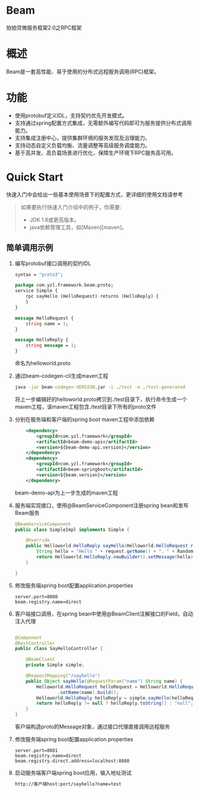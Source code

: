 # Beam
拍拍贷微服务框架2.0之RPC框架
# 概述
Beam是一套高性能、易于使用的分布式远程服务调用(RPC)框架。

# 功能
- 使用protobuf定义IDL，支持契约优先开发模式。
- 支持通过spring配置方式集成，无需额外编写代码即可为服务提供分布式调用能力。
- 支持集成注册中心，提供集群环境的服务发现及治理能力。
- 支持动态自定义负载均衡、流量调整等高级服务调度能力。
- 基于高并发、高负载场景进行优化，保障生产环境下RPC服务高可用。

# Quick Start

快速入门中会给出一些基本使用场景下的配置方式，更详细的使用文档请参考

> 如果要执行快速入门介绍中的例子，你需要:
>  * JDK 1.8或更高版本。
>  * java依赖管理工具，如[Maven][maven]。


## <a id="peer-to-peer"></a>简单调用示例

1. 编写protobuf接口调用的契约IDL

    ```proto
    syntax = "proto3";
    
    package com.yzl.framework.beam.proto;
    service Simple {
        rpc sayHello (HelloRequest) returns (HelloReply) {
        }
    }
    
    message HelloRequest {
        string name = 1;
    }
    
    message HelloReply {
        string message = 1;
    }
    
    ```
    命名为helloworld.proto

2. 通过beam-codegen-cli生成maven工程
    
    ```cmd
    java -jar beam-codegen-VERSION.jar -i ./test -o ./test-generated
    ```
    将上一步编辑好的helloworld.proto拷贝到./test目录下，执行命令生成一个maven工程，该maven工程包含./test目录下所有的proto文件

3. 分别在服务端和客户端的spring boot maven工程中添加依赖
    ```xml
        <dependency>
            <groupId>com.yzl.framework</groupId>
            <artifactId>beam-demo-api</artifactId>
            <version>${beam-demo-api.version}</version>
        </dependency>
        <dependency>
            <groupId>com.yzl.framework</groupId>
            <artifactId>beam-springboot</artifactId>
            <version>${beam.version}</version>
        </dependency>
    ```
    beam-demo-api为上一步生成的maven工程

4. 服务端实现接口，使用@BeamServiceComponent注册spring bean和发布Beam服务
    ```java
    @BeamServiceComponent
    public class SimpleImpl implements Simple {
    
        @Override
        public Helloworld.HelloReply sayHello(Helloworld.HelloRequest request) {
            String hello = "Hello " + request.getName() + ". " + RandomUtils.nextInt();
            return Helloworld.HelloReply.newBuilder().setMessage(hello).build();
        }
    
    }
    ```
5. 修改服务端spring boot配置application.properties
    ```properties
    server.port=8080
    beam.registry.name=direct
    ```
6. 客户端接口调用，在spring bean中使用@BeamClient注解接口的Field，自动注入代理
    ```java
    
    @Component
    @RestController
    public class SayHelloController {
    
        @BeamClient
        private Simple simple;
    
        @RequestMapping("/sayhello")
        public Object sayHello(@RequestParam("name") String name) {
            Helloworld.HelloRequest helloRequest = Helloworld.HelloRequest.newBuilder()
                    .setName(name).build();
            Helloworld.HelloReply helloReply = simple.sayHello(helloRequest);
            return helloReply != null ? helloReply.toString() : "null";
        }
    }
    
    ```
    客户端构造proto的Message对象，通过接口代理直接调用远程服务

7. 修改服务端spring boot配置application.properties
    ```properties
    server.port=8081
    beam.registry.name=direct
    beam.registry.direct.address=localhost:8080
    ```
    
8. 启动服务端客户端spring boot应用，输入地址测试
    ```cmd
    http://客户端host:port/sayhello?name=test
    ```
    
